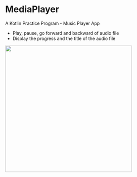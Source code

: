 # MediaPlayer
A Kotlin Practice Program - Music Player App

- Play, pause, go forward and backward of audio file
- Display the progress and the title of the audio file

<img width="400" src="https://user-images.githubusercontent.com/84748829/213585335-e7951607-138c-4009-a5de-d16517b97c2b.png">
